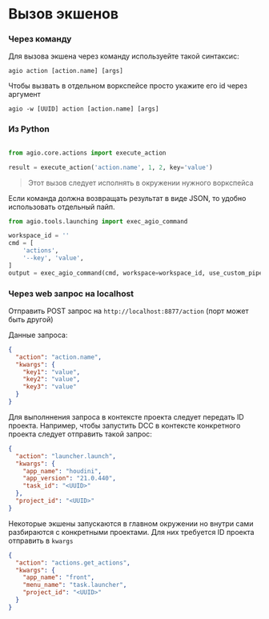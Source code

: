 # Вызов экшенов

### Через команду

Для вызова экшена через команду используейте такой синтаксис:

```shell
agio action [action.name] [args] 
```

Чтобы вызвать в отдельном воркспейсе просто укажите его id через аргумент

```shell
agio -w [UUID] action [action.name] [args]
```

### Из Python

```python

from agio.core.actions import execute_action

result = execute_action('action.name', 1, 2, key='value')
```
> Этот вызов следует исполнять в окружении нужного воркспейса 

Если команда должна возвращать результат в виде JSON, то удобно использовать отдельный пайп.

```python
from agio.tools.launching import exec_agio_command

workspace_id = ''
cmd = [
    'actions',
    '--key', 'value',
]
output = exec_agio_command(cmd, workspace=workspace_id, use_custom_pipe=True)
```


### Через web запрос на localhost

Отправить POST запрос на `http://localhost:8877/action` (порт может быть другой)

Данные запроса:
```json
{
  "action": "action.name",
  "kwargs": {
    "key1": "value",
    "key2": "value",
    "key3": "value"
  }
}
```

Для выполннения запроса в контексте проекта следует передать ID проекта.
Например, чтобы запустить DCC в контексте конкретного проекта следует отправить такой запрос:

```json
{
  "action": "launcher.launch",
  "kwargs": {
    "app_name": "houdini",
    "app_version": "21.0.440",
    "task_id": "<UUID>"
  },
  "project_id": "<UUID>"
}
```

Некоторые экшены запускаются в главном окружении но внутри сами разбираются с конкретными проектами.
Для них требуется ID проекта отправить в `kwargs`

```json
{
  "action": "actions.get_actions",
  "kwargs": {
    "app_name": "front",
    "menu_name": "task.launcher",
    "project_id": "<UUID>"
  }
}
```

